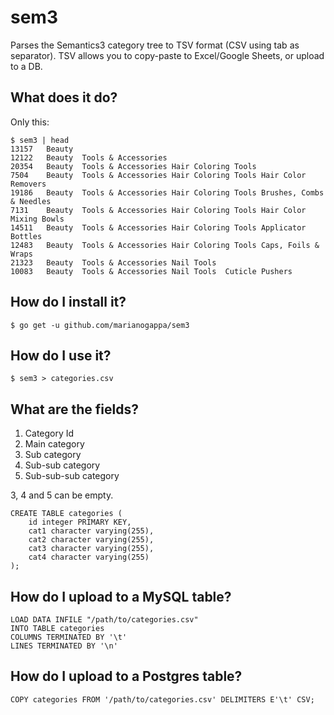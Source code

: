 # sem3
Parses the Semantics3 category tree to TSV format (CSV using tab as separator). TSV allows you to copy-paste to Excel/Google Sheets, or upload to a DB.

## What does it do?

Only this:

```
$ sem3 | head
13157	Beauty
12122	Beauty	Tools & Accessories
20354	Beauty	Tools & Accessories	Hair Coloring Tools
7504	Beauty	Tools & Accessories	Hair Coloring Tools	Hair Color Removers
19186	Beauty	Tools & Accessories	Hair Coloring Tools	Brushes, Combs & Needles
7131	Beauty	Tools & Accessories	Hair Coloring Tools	Hair Color Mixing Bowls
14511	Beauty	Tools & Accessories	Hair Coloring Tools	Applicator Bottles
12483	Beauty	Tools & Accessories	Hair Coloring Tools	Caps, Foils & Wraps
21323	Beauty	Tools & Accessories	Nail Tools
10083	Beauty	Tools & Accessories	Nail Tools	Cuticle Pushers
```

## How do I install it?

```
$ go get -u github.com/marianogappa/sem3
```

## How do I use it?

```
$ sem3 > categories.csv
```

## What are the fields?

1. Category Id
2. Main category
3. Sub category
4. Sub-sub category
5. Sub-sub-sub category

3, 4 and 5 can be empty.

```
CREATE TABLE categories (
    id integer PRIMARY KEY,
    cat1 character varying(255),
    cat2 character varying(255),
    cat3 character varying(255),
    cat4 character varying(255)
);
```

## How do I upload to a MySQL table?

```
LOAD DATA INFILE "/path/to/categories.csv"
INTO TABLE categories
COLUMNS TERMINATED BY '\t'
LINES TERMINATED BY '\n'
```

## How do I upload to a Postgres table?

```
COPY categories FROM '/path/to/categories.csv' DELIMITERS E'\t' CSV;
```
